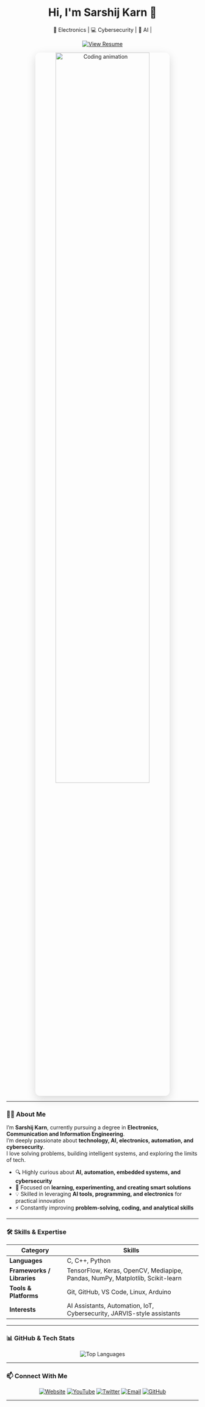 <h1 align="center">Hi, I'm Sarshij Karn 👋</h1>
<p align="center">🧠 Electronics | 💻 Cybersecurity | 🚀 AI | </p>

<p align="center">
  <a href="https://drive.google.com/file/d/18JWGcjVW8AhXQ3qwGcBLzQ5F1PYys0jb/view?usp=drive_link">
    <img src="https://img.shields.io/badge/View%20Resume-blueviolet?style=for-the-badge&logo=read-the-docs" alt="View Resume">
  </a>
</p>

<p align="center">
  <img src="https://raw.githubusercontent.com/SarshijKarn/SarshijKarn/main/dev-animate.gif" alt="Coding animation" width="70%" style="border-radius: 12px; box-shadow: 0 8px 24px rgba(0,0,0,0.15);" />
</p>

---

### 👨‍💻 About Me

I’m **Sarshij Karn**, currently pursuing a degree in **Electronics, Communication and Information Engineering**.  
I’m deeply passionate about **technology, AI, electronics, automation, and cybersecurity**.  
I love solving problems, building intelligent systems, and exploring the limits of tech.  

- 🔍 Highly curious about **AI, automation, embedded systems, and cybersecurity**  
- 🧠 Focused on **learning, experimenting, and creating smart solutions**  
- 💡 Skilled in leveraging **AI tools, programming, and electronics** for practical innovation  
- ⚡ Constantly improving **problem-solving, coding, and analytical skills**  

---

### 🛠️ Skills & Expertise

| Category | Skills |
|----------|-------|
| **Languages** | C, C++, Python |
| **Frameworks / Libraries** | TensorFlow, Keras, OpenCV, Mediapipe, Pandas, NumPy, Matplotlib, Scikit-learn |
| **Tools & Platforms** | Git, GitHub, VS Code, Linux, Arduino |
| **Interests** | AI Assistants, Automation, IoT, Cybersecurity, JARVIS-style assistants |

---

### 📊 GitHub & Tech Stats

<p align="center">
  <img src="https://github-readme-stats.vercel.app/api/top-langs/?username=SarshijKarn&layout=compact&theme=radical" alt="Top Languages" />
</p>

---

### 📫 Connect With Me

<p align="center">
  <a href="https://sarshijkarn.com.np" target="_blank"><img src="https://img.shields.io/badge/Website-sarshijkarn.com.np-blue?style=for-the-badge&logo=internet-explorer" alt="Website"/></a>
  <a href="https://youtube.com/@sarshijkarn" target="_blank"><img src="https://img.shields.io/badge/YouTube-Sarshij-red?style=for-the-badge&logo=youtube" alt="YouTube"/></a>
  <a href="https://x.com/sarshijkarn" target="_blank"><img src="https://img.shields.io/badge/Twitter-@SarshijKarn-blue?style=for-the-badge&logo=twitter" alt="Twitter"/></a>
  <a href="mailto:sarshijkarn333@gmail.com"><img src="https://img.shields.io/badge/Email-sarshijkarn333@gmail.com-red?style=for-the-badge&logo=gmail" alt="Email"/></a>
  <a href="https://github.com/SarshijKarn"><img src="https://img.shields.io/badge/GitHub-@SarshijKarn-black?style=for-the-badge&logo=github" alt="GitHub"/></a>
</p>

---

